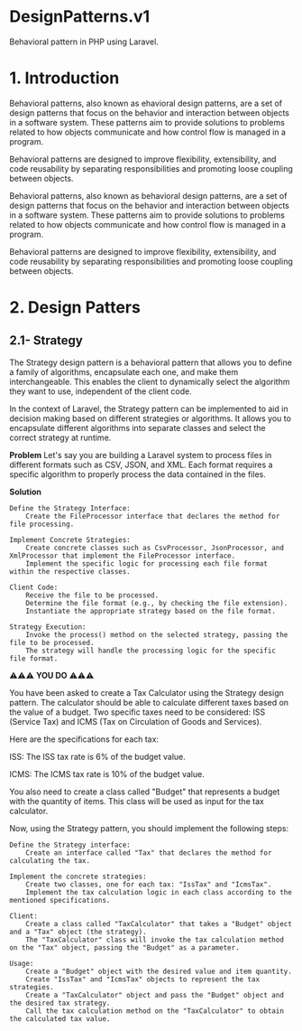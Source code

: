 # DesignPatterns.v1
Behavioral pattern in PHP using Laravel.

# 1. Introduction
Behavioral patterns, also known as  ehavioral design patterns, are a set of design  patterns that focus on the  behavior and interaction between objects in a software system. These patterns aim to provide solutions to problems related to how objects communicate and how control flow is managed in a program.

Behavioral patterns are designed to improve flexibility, extensibility, and code reusability by separating responsibilities and promoting loose coupling between objects.</div>

Behavioral patterns, also known as behavioral design patterns, are a set of design patterns that focus on the  behavior and interaction between objects in a software system. These patterns aim to provide solutions to problems related to how objects communicate and how control flow is managed in a program.

Behavioral patterns are designed to improve flexibility, extensibility, and code reusability by separating responsibilities and promoting loose coupling between objects.


# 2. Design Patters
## 2.1- Strategy

The Strategy design pattern is a behavioral pattern that allows you to define a family of algorithms, encapsulate each one, and make them interchangeable. This enables the client to dynamically select the algorithm they want to use, independent of the client code.

In the context of Laravel, the Strategy pattern can be implemented to aid in decision making based on different strategies or algorithms. It allows you to encapsulate different algorithms into separate classes and select the correct strategy at runtime.


**Problem**
Let's say you are building a Laravel system to process files in different formats such as CSV, JSON, and XML. Each format requires a specific algorithm to properly process the data contained in the files.

**Solution**

    Define the Strategy Interface:
        Create the FileProcessor interface that declares the method for file processing.

    Implement Concrete Strategies:
        Create concrete classes such as CsvProcessor, JsonProcessor, and XmlProcessor that implement the FileProcessor interface.
        Implement the specific logic for processing each file format within the respective classes.

    Client Code:
        Receive the file to be processed.
        Determine the file format (e.g., by checking the file extension).
        Instantiate the appropriate strategy based on the file format.

    Strategy Execution:
        Invoke the process() method on the selected strategy, passing the file to be processed.
        The strategy will handle the processing logic for the specific file format.


:warning::warning::warning:  **YOU DO** :warning::warning::warning:

You have been asked to create a Tax Calculator using the Strategy design pattern. The calculator should be able to calculate different taxes based on the value of a budget. Two specific taxes need to be considered: ISS (Service Tax) and ICMS (Tax on Circulation of Goods and Services).

Here are the specifications for each tax:

ISS:
    The ISS tax rate is 6% of the budget value.

ICMS:
    The ICMS tax rate is 10% of the budget value.

You also need to create a class called "Budget" that represents a budget with the quantity of items. This class will be used as input for the tax calculator.

Now, using the Strategy pattern, you should implement the following steps:

    Define the Strategy interface:
        Create an interface called "Tax" that declares the method for calculating the tax.

    Implement the concrete strategies:
        Create two classes, one for each tax: "IssTax" and "IcmsTax".
        Implement the tax calculation logic in each class according to the mentioned specifications.

    Client:
        Create a class called "TaxCalculator" that takes a "Budget" object and a "Tax" object (the strategy).
        The "TaxCalculator" class will invoke the tax calculation method on the "Tax" object, passing the "Budget" as a parameter.

    Usage:
        Create a "Budget" object with the desired value and item quantity.
        Create "IssTax" and "IcmsTax" objects to represent the tax strategies.
        Create a "TaxCalculator" object and pass the "Budget" object and the desired tax strategy.
        Call the tax calculation method on the "TaxCalculator" to obtain the calculated tax value.